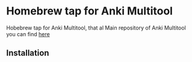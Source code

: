 # Homebrew tap for Anki Multitool

Hobebrew tap for Anki Multitool, that al
Main repository of Anki Multitool you can find [here](https://github.com/gaussfff/anki-multitool)

## Installation
